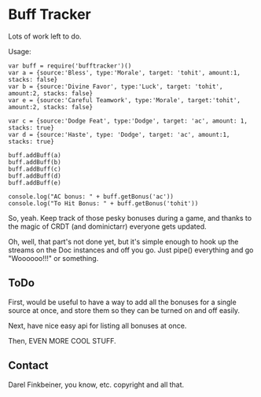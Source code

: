 Buff Tracker
============
Lots of work left to do.

Usage:

    var buff = require('bufftracker')()
    var a = {source:'Bless', type:'Morale', target: 'tohit', amount:1, stacks: false}
    var b = {source:'Divine Favor', type:'Luck', target: 'tohit', amount:2, stacks: false}
    var e = {source:'Careful Teamwork', type:'Morale', target:'tohit', amount:2, stacks: false}
    
    var c = {source:'Dodge Feat', type:'Dodge', target: 'ac', amount: 1, stacks: true}
    var d = {source:'Haste', type: 'Dodge', target: 'ac', amount:1, stacks: true}
    
    buff.addBuff(a)
    buff.addBuff(b)
    buff.addBuff(c)
    buff.addBuff(d)
    buff.addBuff(e)
    
    console.log("AC bonus: " + buff.getBonus('ac'))
    console.log("To Hit Bonus: " + buff.getBonus('tohit'))
  
So, yeah. Keep track of those pesky bonuses during a game, and thanks to the magic of
CRDT (and dominictarr) everyone gets updated.

Oh, well, that part's not done yet, but it's simple enough to hook up the streams on the
Doc instances and off you go. Just pipe() everything and go "Woooooo!!!" or something.

ToDo
----

First, would be useful to have a way to add all the bonuses for a single source at once,
and store them so they can be turned on and off easily.

Next, have nice easy api for listing all bonuses at once.

Then, EVEN MORE COOL STUFF.

Contact
-------
Darel Finkbeiner, you know, etc. copyright and all that.
